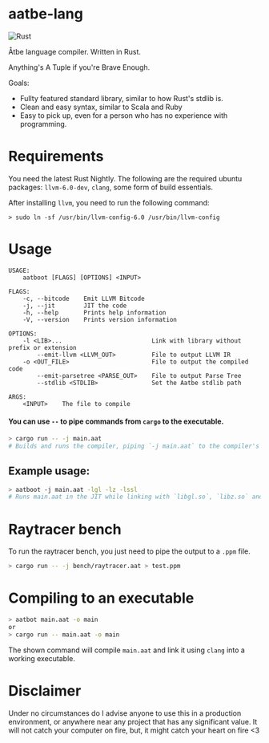 # aatbe-lang
![Rust](https://github.com/chronium/aatbe-lang/workflows/Rust/badge.svg)

Åtbe language compiler. Written in Rust.

Anything's A Tuple if you're Brave Enough.

Goals:
* Fullty featured standard library, similar to how Rust's stdlib is.
* Clean and easy syntax, similar to Scala and Ruby
* Easy to pick up, even for a person who has no experience with programming.

# Requirements
You need the latest Rust Nightly.
The following are the required ubuntu packages: `llvm-6.0-dev`, `clang`, some form of build essentials.

After installing `llvm`, you need to run the following command:
```
> sudo ln -sf /usr/bin/llvm-config-6.0 /usr/bin/llvm-config
```

# Usage
```
USAGE:
    aatboot [FLAGS] [OPTIONS] <INPUT>

FLAGS:
    -c, --bitcode    Emit LLVM Bitcode
    -j, --jit        JIT the code
    -h, --help       Prints help information
    -V, --version    Prints version information

OPTIONS:
    -l <LIB>...                         Link with library without prefix or extension
        --emit-llvm <LLVM_OUT>          File to output LLVM IR
    -o <OUT_FILE>                       File to output the compiled code
        --emit-parsetree <PARSE_OUT>    File to output Parse Tree
        --stdlib <STDLIB>               Set the Aatbe stdlib path

ARGS:
    <INPUT>    The file to compile
```

#### You can use `--` to pipe commands from `cargo` to the executable.
```sh
> cargo run -- -j main.aat
# Builds and runs the compiler, piping `-j main.aat` to the compiler's stdin
```

## Example usage:

```sh
> aatboot -j main.aat -lgl -lz -lssl
# Runs main.aat in the JIT while linking with `libgl.so`, `libz.so` and `libssl.so`
```


# Raytracer bench

To run the raytracer bench, you just need to pipe the output to a `.ppm` file.

```sh
> cargo run -- -j bench/raytracer.aat > test.ppm
```

# Compiling to an executable

```sh
> aatbot main.aat -o main
or
> cargo run -- main.aat -o main
```

The shown command will compile `main.aat` and link it using `clang` into a working executable.

# Disclaimer
Under no circumstances do I advise anyone to use this in a production environment, or anywhere near any project that has any significant value. It will not catch your computer on fire, but, it might catch your heart on fire <3
